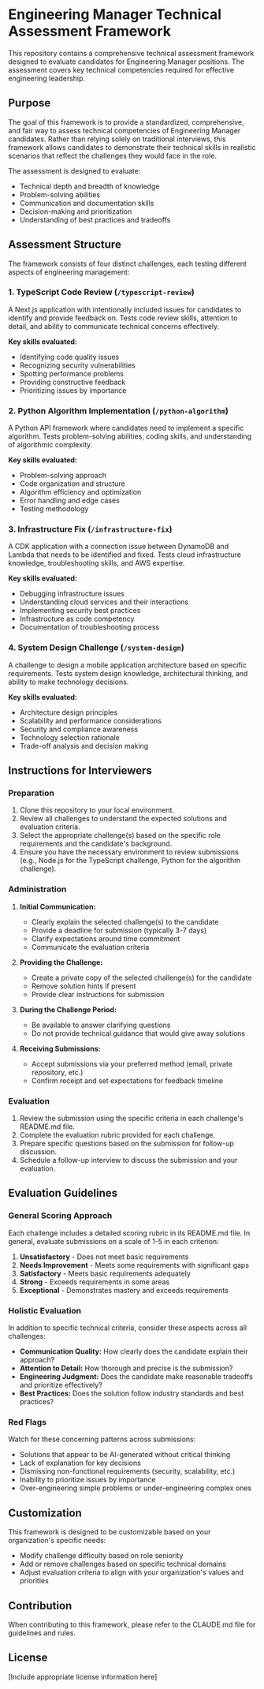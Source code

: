 # Engineering Manager Technical Assessment Framework

This repository contains a comprehensive technical assessment framework designed to evaluate candidates for Engineering Manager positions. The assessment covers key technical competencies required for effective engineering leadership.

## Purpose

The goal of this framework is to provide a standardized, comprehensive, and fair way to assess technical competencies of Engineering Manager candidates. Rather than relying solely on traditional interviews, this framework allows candidates to demonstrate their technical skills in realistic scenarios that reflect the challenges they would face in the role.

The assessment is designed to evaluate:
- Technical depth and breadth of knowledge
- Problem-solving abilities
- Communication and documentation skills
- Decision-making and prioritization
- Understanding of best practices and tradeoffs

## Assessment Structure

The framework consists of four distinct challenges, each testing different aspects of engineering management:

### 1. TypeScript Code Review (`/typescript-review`)
A Next.js application with intentionally included issues for candidates to identify and provide feedback on. Tests code review skills, attention to detail, and ability to communicate technical concerns effectively.

**Key skills evaluated:**
- Identifying code quality issues
- Recognizing security vulnerabilities
- Spotting performance problems
- Providing constructive feedback
- Prioritizing issues by importance

### 2. Python Algorithm Implementation (`/python-algorithm`)
A Python API framework where candidates need to implement a specific algorithm. Tests problem-solving abilities, coding skills, and understanding of algorithmic complexity.

**Key skills evaluated:**
- Problem-solving approach
- Code organization and structure
- Algorithm efficiency and optimization
- Error handling and edge cases
- Testing methodology

### 3. Infrastructure Fix (`/infrastructure-fix`) 
A CDK application with a connection issue between DynamoDB and Lambda that needs to be identified and fixed. Tests cloud infrastructure knowledge, troubleshooting skills, and AWS expertise.

**Key skills evaluated:**
- Debugging infrastructure issues
- Understanding cloud services and their interactions
- Implementing security best practices
- Infrastructure as code competency
- Documentation of troubleshooting process

### 4. System Design Challenge (`/system-design`)
A challenge to design a mobile application architecture based on specific requirements. Tests system design knowledge, architectural thinking, and ability to make technology decisions.

**Key skills evaluated:**
- Architecture design principles
- Scalability and performance considerations
- Security and compliance awareness
- Technology selection rationale
- Trade-off analysis and decision making

## Instructions for Interviewers

### Preparation

1. Clone this repository to your local environment.
2. Review all challenges to understand the expected solutions and evaluation criteria.
3. Select the appropriate challenge(s) based on the specific role requirements and the candidate's background.
4. Ensure you have the necessary environment to review submissions (e.g., Node.js for the TypeScript challenge, Python for the algorithm challenge).

### Administration

1. **Initial Communication:**
   - Clearly explain the selected challenge(s) to the candidate
   - Provide a deadline for submission (typically 3-7 days)
   - Clarify expectations around time commitment
   - Communicate the evaluation criteria

2. **Providing the Challenge:**
   - Create a private copy of the selected challenge(s) for the candidate
   - Remove solution hints if present
   - Provide clear instructions for submission

3. **During the Challenge Period:**
   - Be available to answer clarifying questions
   - Do not provide technical guidance that would give away solutions

4. **Receiving Submissions:**
   - Accept submissions via your preferred method (email, private repository, etc.)
   - Confirm receipt and set expectations for feedback timeline

### Evaluation

1. Review the submission using the specific criteria in each challenge's README.md file.
2. Complete the evaluation rubric provided for each challenge.
3. Prepare specific questions based on the submission for follow-up discussion.
4. Schedule a follow-up interview to discuss the submission and your evaluation.

## Evaluation Guidelines

### General Scoring Approach

Each challenge includes a detailed scoring rubric in its README.md file. In general, evaluate submissions on a scale of 1-5 in each criterion:

1. **Unsatisfactory** - Does not meet basic requirements
2. **Needs Improvement** - Meets some requirements with significant gaps
3. **Satisfactory** - Meets basic requirements adequately
4. **Strong** - Exceeds requirements in some areas
5. **Exceptional** - Demonstrates mastery and exceeds requirements

### Holistic Evaluation

In addition to specific technical criteria, consider these aspects across all challenges:

- **Communication Quality:** How clearly does the candidate explain their approach?
- **Attention to Detail:** How thorough and precise is the submission?
- **Engineering Judgment:** Does the candidate make reasonable tradeoffs and prioritize effectively?
- **Best Practices:** Does the solution follow industry standards and best practices?

### Red Flags

Watch for these concerning patterns across submissions:

- Solutions that appear to be AI-generated without critical thinking
- Lack of explanation for key decisions
- Dismissing non-functional requirements (security, scalability, etc.)
- Inability to prioritize issues by importance
- Over-engineering simple problems or under-engineering complex ones

## Customization

This framework is designed to be customizable based on your organization's specific needs:

- Modify challenge difficulty based on role seniority
- Add or remove challenges based on specific technical domains
- Adjust evaluation criteria to align with your organization's values and priorities

## Contribution

When contributing to this framework, please refer to the CLAUDE.md file for guidelines and rules.

## License

[Include appropriate license information here]

